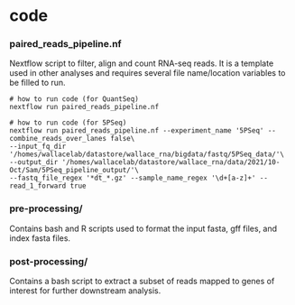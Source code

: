 # code

### paired_reads_pipeline.nf

Nextflow script to filter, align and count RNA-seq reads. It is a template used in other analyses and requires several file name/location variables to be filled to run. 

```
# how to run code (for QuantSeq)
nextflow run paired_reads_pipeline.nf

# how to run code (for 5PSeq)
nextflow run paired_reads_pipeline.nf --experiment_name '5PSeq' --combine_reads_over_lanes false\
--input_fq_dir '/homes/wallacelab/datastore/wallace_rna/bigdata/fastq/5PSeq_data/'\
--output_dir '/homes/wallacelab/datastore/wallace_rna/data/2021/10-Oct/Sam/5PSeq_pipeline_output/'\
--fastq_file_regex '*dt_*.gz' --sample_name_regex '\d+[a-z]+' --read_1_forward true

```

### pre-processing/

Contains bash and R scripts used to format the input fasta, gff files, and index fasta files.

### post-processing/

Contains a bash script to extract a subset of reads mapped to genes of interest for further downstream analysis.
